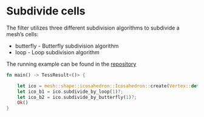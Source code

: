 #  Subdivide cells
The filter utilizes three different subdivision algorithms to subdivide a mesh’s cells:

- butterfly - Butterfly subdivision algorithm
- loop   - Loop subdivision algorithm

The running example can be found
in the <a href="https://github.com/besok/tessellate/tree/main/examples/subdivide_cells" target="_blank">repository</a>
 
```rust
fn main() -> TessResult<()> {

    let ico = mesh::shape::icosahedron::Icosahedron::create(Vertex::default(), 0.2,  Attributes::default());
    let ico_b1 = ico.subdivide_by_loop(1)?;
    let ico_b2 = ico.subdivide_by_butterfly(1)?;
    Ok()
}

```